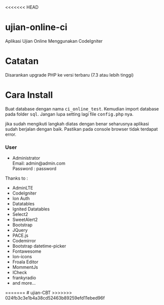 <<<<<<< HEAD
# ujian-online-ci

Aplikasi Ujian Online Menggunakan CodeIgniter

<h1>Catatan</h1>
<p>Disarankan upgrade PHP ke versi terbaru (7.3 atau lebih tinggi)</p>

<h1>Cara Install</h1>
    Buat database dengan nama <kbd>ci_online_test</kbd>. Kemudian import database pada folder <kbd>sql</kbd>. Jangan lupa setting lagi file <kbd>config.php</kbd> nya. 
    <br/>

jika sudah mengikuti langkah diatas dengan benar seharusnya aplikasi sudah berjalan dengan baik. Pastikan pada console browser tidak terdapat error.

<h3>User</h3>
<ul>
<li>Administrator <br/> Email: admin@admin.com <br/> Password : password </li>
  
</ul>

Thanks to :

<ul>
  <li>AdminLTE</li>
<li>CodeIgniter</li>
<li>Ion Auth</li>
<li>Datatables</li>
<li>Ignited Datatables</li>
<li>Select2</li>
<li>SweetAlert2</li>
<li>Bootstrap</li>
<li>JQuery</li>
<li>PACE.js</li>
<li>Codemirror</li>
<li>Bootstrap datetime-picker</li>
<li>Fontawesome</li>
<li>Ion-icons</li>
<li>Froala Editor</li>
<li>MommentJs</li>
<li>ICheck</li>
<li>frankyradio</li>
<li>and more...</li>
</ul>
=======
# ujian-CBT
>>>>>>> 024fb3c3e1b4a38cd52463b89259efd11ebed96f
